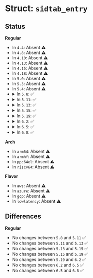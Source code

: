 # Struct: <code>sidtab_entry</code>

## Status
<b>Regular</b>
<ul>
<li>
In <code>4.4</code>: Absent ⚠️
</li>
<li>
In <code>4.8</code>: Absent ⚠️
</li>
<li>
In <code>4.10</code>: Absent ⚠️
</li>
<li>
In <code>4.13</code>: Absent ⚠️
</li>
<li>
In <code>4.15</code>: Absent ⚠️
</li>
<li>
In <code>4.18</code>: Absent ⚠️
</li>
<li>
In <code>5.0</code>: Absent ⚠️
</li>
<li>
In <code>5.3</code>: Absent ⚠️
</li>
<li>
In <code>5.4</code>: Absent ⚠️
</li>
<li>
<details>
<summary>In <code>5.8</code>: ✅</summary>

```c
struct sidtab_entry {
    u32 sid;
    u32 hash;
    struct context context;
    struct sidtab_str_cache *cache;
    struct hlist_node list;
};
```
</details>
</li>
<li>
<details>
<summary>In <code>5.11</code>: ✅</summary>

```c
struct sidtab_entry {
    u32 sid;
    u32 hash;
    struct context context;
    struct sidtab_str_cache *cache;
    struct hlist_node list;
};
```
</details>
</li>
<li>
<details>
<summary>In <code>5.13</code>: ✅</summary>

```c
struct sidtab_entry {
    u32 sid;
    u32 hash;
    struct context context;
    struct sidtab_str_cache *cache;
    struct hlist_node list;
};
```
</details>
</li>
<li>
<details>
<summary>In <code>5.15</code>: ✅</summary>

```c
struct sidtab_entry {
    u32 sid;
    u32 hash;
    struct context context;
    struct sidtab_str_cache *cache;
    struct hlist_node list;
};
```
</details>
</li>
<li>
<details>
<summary>In <code>5.19</code>: ✅</summary>

```c
struct sidtab_entry {
    u32 sid;
    u32 hash;
    struct context context;
    struct sidtab_str_cache *cache;
    struct hlist_node list;
};
```
</details>
</li>
<li>
<details>
<summary>In <code>6.2</code>: ✅</summary>

```c
struct sidtab_entry {
    u32 sid;
    u32 hash;
    struct context context;
    struct sidtab_str_cache *cache;
    struct hlist_node list;
};
```
</details>
</li>
<li>
<details>
<summary>In <code>6.5</code>: ✅</summary>

```c
struct sidtab_entry {
    u32 sid;
    u32 hash;
    struct context context;
    struct sidtab_str_cache *cache;
    struct hlist_node list;
};
```
</details>
</li>
<li>
<details>
<summary>In <code>6.8</code>: ✅</summary>

```c
struct sidtab_entry {
    u32 sid;
    u32 hash;
    struct context context;
    struct sidtab_str_cache *cache;
    struct hlist_node list;
};
```
</details>
</li>
</ul>
<b>Arch</b>
<ul>
<li>
In <code>arm64</code>: Absent ⚠️
</li>
<li>
In <code>armhf</code>: Absent ⚠️
</li>
<li>
In <code>ppc64el</code>: Absent ⚠️
</li>
<li>
In <code>riscv64</code>: Absent ⚠️
</li>
</ul>
<b>Flavor</b>
<ul>
<li>
In <code>aws</code>: Absent ⚠️
</li>
<li>
In <code>azure</code>: Absent ⚠️
</li>
<li>
In <code>gcp</code>: Absent ⚠️
</li>
<li>
In <code>lowlatency</code>: Absent ⚠️
</li>
</ul>

## Differences
<b>Regular</b>
<ul>
<li>
No changes between <code>5.8</code> and <code>5.11</code> ✅
</li>
<li>
No changes between <code>5.11</code> and <code>5.13</code> ✅
</li>
<li>
No changes between <code>5.13</code> and <code>5.15</code> ✅
</li>
<li>
No changes between <code>5.15</code> and <code>5.19</code> ✅
</li>
<li>
No changes between <code>5.19</code> and <code>6.2</code> ✅
</li>
<li>
No changes between <code>6.2</code> and <code>6.5</code> ✅
</li>
<li>
No changes between <code>6.5</code> and <code>6.8</code> ✅
</li>
</ul>
